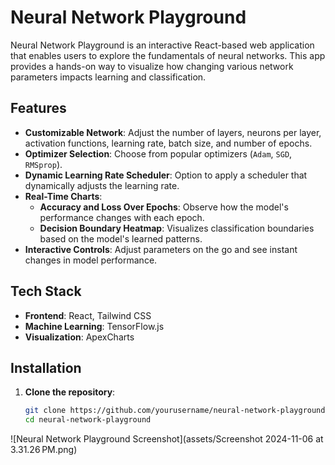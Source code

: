 # Neural Network Playground

Neural Network Playground is an interactive React-based web application that enables users to explore the fundamentals of neural networks. This app provides a hands-on way to visualize how changing various network parameters impacts learning and classification.

## Features

- **Customizable Network**: Adjust the number of layers, neurons per layer, activation functions, learning rate, batch size, and number of epochs.
- **Optimizer Selection**: Choose from popular optimizers (`Adam`, `SGD`, `RMSprop`).
- **Dynamic Learning Rate Scheduler**: Option to apply a scheduler that dynamically adjusts the learning rate.
- **Real-Time Charts**:
  - **Accuracy and Loss Over Epochs**: Observe how the model's performance changes with each epoch.
  - **Decision Boundary Heatmap**: Visualizes classification boundaries based on the model's learned patterns.
- **Interactive Controls**: Adjust parameters on the go and see instant changes in model performance.

## Tech Stack

- **Frontend**: React, Tailwind CSS
- **Machine Learning**: TensorFlow.js
- **Visualization**: ApexCharts

## Installation

1. **Clone the repository**:
   ```bash
   git clone https://github.com/yourusername/neural-network-playground.git
   cd neural-network-playground
![Neural Network Playground Screenshot](assets/Screenshot 2024-11-06 at 3.31.26 PM.png)
